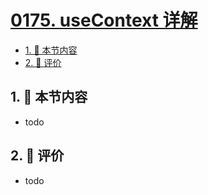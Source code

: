 # [0175. useContext 详解](https://github.com/tnotesjs/TNotes.react/tree/main/notes/0175.%20useContext%20%E8%AF%A6%E8%A7%A3)

<!-- region:toc -->

- [1. 🎯 本节内容](#1--本节内容)
- [2. 🫧 评价](#2--评价)

<!-- endregion:toc -->

## 1. 🎯 本节内容

- todo

## 2. 🫧 评价

- todo
